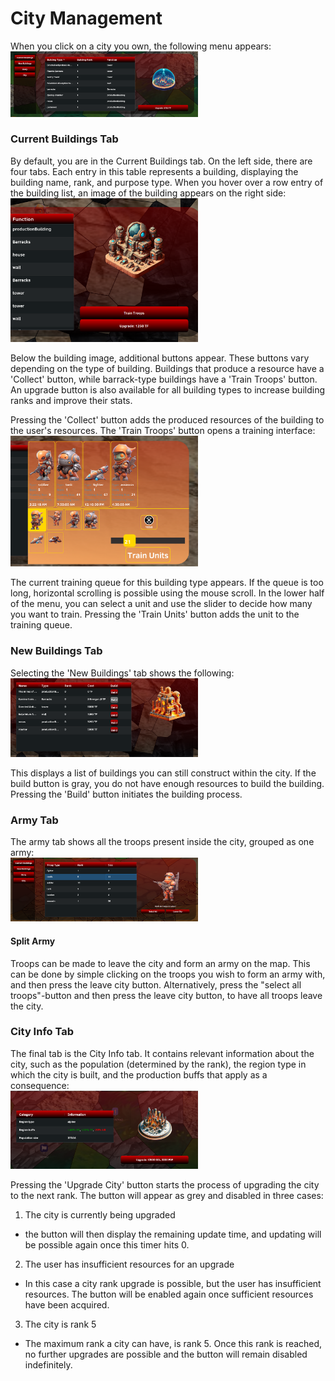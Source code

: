 # City Management

When you click on a city you own, the following menu appears:
<br><img src="../images/city_menu.png" alt="City Menu" width="300">

### Current Buildings Tab
By default, you are in the Current Buildings tab. On the left side, there are four tabs.  Each entry in this table represents a building, displaying the building name, rank, and purpose type. When you hover over a row entry of the building list, an image of the building appears on the right side:
<br><img src="../images/building_preview.png" alt="Building Preview" width="300">

Below the building image, additional buttons appear. These buttons vary depending on the type of building. Buildings that produce a resource have a 'Collect' button, while barrack-type buildings have a 'Train Troops' button. An upgrade button is also available for all building types to increase building ranks and improve their stats.

Pressing the 'Collect' button adds the produced resources of the building to the user's resources. The 'Train Troops' button opens a training interface:
<br><img src="../images/image_training.png" alt="Training Interface" width="300">

The current training queue for this building type appears. If the queue is too long, horizontal scrolling is possible using the mouse scroll. In the lower half of the menu, you can select a unit and use the slider to decide how many you want to train. Pressing the 'Train Units' button adds the unit to the training queue.

### New Buildings Tab

Selecting the 'New Buildings' tab shows the following:
<br><img src="../images/new_building_tab.png" alt="New Buildings Tab" width="300">

This displays a list of buildings you can still construct within the city. If the build button is gray, you do not have enough resources to build the building. Pressing the 'Build' button initiates the building process.

### Army Tab

The army tab shows all the troops present inside the city, grouped as one army:
<br><img src="../images/army_in_city.png" alt="Army in City" width="300">

#### Split Army
Troops can be made to leave the city and form an army on the map.
This can be done by simple clicking on the troops you wish to form an army with, and then press the leave city button.
Alternatively, press the "select all troops"-button and then press the leave city button, to have all troops leave the city.



### City Info Tab

The final tab is the City Info tab. It contains relevant information about the city, such as the population (determined by the rank), the region type in which the city is built, and the production buffs that apply as a consequence:
<br><img src="../images/city_info_tab.png" alt="City Info Tab" width="300">

Pressing the 'Upgrade City' button starts the process of upgrading the city to the next rank. The button will appear as grey and disabled in three cases:
1. The city is currently being upgraded 
- the button will then display the remaining update time, and updating will be possible again once this timer hits 0.
2. The user has insufficient resources for an upgrade
- In this case a city rank upgrade is possible, but the user has insufficient resources. The button will be enabled again once sufficient resources have been acquired.
3. The city is rank 5
- The maximum rank a city can have, is rank 5. Once this rank is reached, no further upgrades are possible and the button will remain disabled indefinitely.
